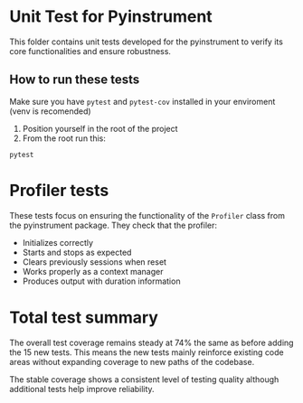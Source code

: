 # Unit Test for Pyinstrument

This folder contains unit tests developed for the pyinstrument to verify its core functionalities and ensure robustness.

## How to run these tests
Make sure you have ```pytest``` and ```pytest-cov``` installed in your enviroment (venv is recomended)
1. Position yourself in the root of the project
2. From the root run this:

```
pytest
```

# Profiler tests
These tests focus on ensuring the functionality of the ```Profiler``` class from the pyinstrument package. They check that the profiler:

- Initializes correctly
- Starts and stops as expected
- Clears previously sessions when reset
- Works properly as a context manager
- Produces output with duration information

# Total test summary
The overall test coverage remains steady at 74% the same as before adding the 15 new tests. This means the new tests mainly reinforce existing code areas without expanding coverage to new paths of the codebase.

The stable coverage shows a consistent level of testing quality although additional tests help improve reliability.
